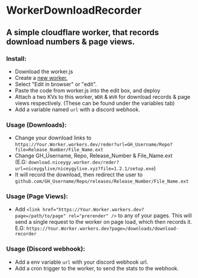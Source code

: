 # WorkerDownloadRecorder
## A simple cloudflare worker, that records download numbers & page views.
### Install:
-  Download the worker.js
- Create a [new worker.](https://developers.cloudflare.com/workers/get-started/guide/#get-started-in-the-dashboard)
- Select "Edit in browser" or "edit".
- Paste the code from worker.js into the edit box, and deploy
- Attach a two KVs to this worker, `WDR` & `WVR` for download records & page views respectively. (These can be found under the variables tab)
- Add a variable named `url` with a discord webhook.
 
 ### Usage (Downloads):
 - Change your download links to `https://Your.Worker.workers.dev/reder?url=GH_Username/Repo?file=Release_Number/File_Name.ext`	<br>
- Change GH_Username, Repo, Release_Number & File_Name.ext <br>
 (E.G: `download.niceygy.worker.dev/reder?url=niceygylive/niceygylive.xyz?file=1.2.1/setup.exe`)
 - It will record the download, then redirect the user to `github.com/GH_Username/Repo/releases/Release_Number/File_Name.ext`

### Usage (Page Views):
- Add `<link href="https://Your.Worker.workers.dev?page=/path/to/page" rel="prerender" />` to any of your pages. This will send a single request to the worker on page load, which then records it.
E.G: `https://Your.Worker.workers.dev?page=/downloads/download-recorder`


### Usage (Discord webhook):
- Add a env variable `url` with your discord webhook url.
- Add a cron trigger to the worker, to send the stats to the webhook.
